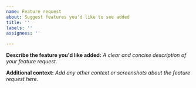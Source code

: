 ```yaml
---
name: Feature request
about: Suggest features you'd like to see added
title: ''
labels: ''
assignees: ''

---
```


**Describe the feature you'd like added:** *A clear and concise description of your feature request.*


**Additional context:** *Add any other context or screenshots about the feature request here.*


